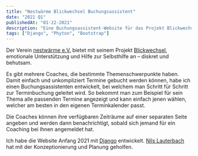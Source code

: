 ```yaml
---
title: "Nestwärme Blickwechsel Buchungsassistent"
date: "2021 Q1"
publishedAt: "01-22-2021"
description: "Eine Buchungsassistent-Website für das Projekt Blickwechsel von nestwärme e.V. um ein Coaching online buchen zu können."
tags: ["Django", "Phyton", "Bootstrap"]
---
```


Der Verein [nestwärme e.V.](https://nestwaerme.de/) bietet mit seinem Projekt [Blickwechsel](https://mein-blickwechsel.de/), emotionale Unterstützung und Hilfe zur Selbsthilfe an – diskret und behutsam.

Es gibt mehrere Coaches, die bestimmte Themenschwerpunkte haben. Damit einfach und unkompliziert Termine gebucht werden können, habe ich einen Buchungsassistenten entwickelt, bei welchem man Schritt für Schritt zur Terminbuchung geleitet wird.
So bekommt man zum Beispiel für sein Thema alle passenden Termine angezeigt und kann einfach jenen wählen, welcher am besten in den eigenen Terminkalender passt.

Die Coaches können ihre verfügbaren Zeiträume auf einer separaten Seite angeben und werden dann benachrichtigt, sobald sich jemand für ein Coaching bei Ihnen angemeldet hat.

Ich habe die Website Anfang 2021 mit [Django](https://www.djangoproject.com/) entwickelt. [Nils Lauterbach](https://www.nils-lauterbach.de) hat mit der Konzeptionierung und Planung geholfen.
